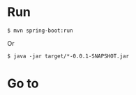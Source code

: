 # Run

```
$ mvn spring-boot:run
```
Or
```
$ java -jar target/*-0.0.1-SNAPSHOT.jar
```

# Go to

```
```

